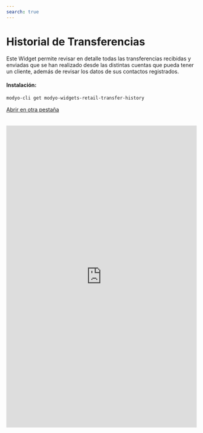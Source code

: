 ```yaml
---
search: true
---
```


# Historial de Transferencias

Este Widget permite revisar en detalle todas las transferencias recibidas y enviadas que se han realizado desde las distintas cuentas que pueda tener un cliente, además de revisar los datos de sus contactos registrados.

#### Instalación:

```bash
modyo-cli get modyo-widgets-retail-transfer-history
```

[Abrir en otra pestaña](https://widgets-es.modyo.com/personas/historial-de-transferencias)

<iframe id="widgetFrame" src="https://widgets-es.modyo.com/personas/historial-de-transferencias" width="100%"  frameBorder="0" style="min-height:800px;overflow:auto;margin-top:20px;"></p>

<table spaces-before="0">
  <tr>
    <th>
      Funcionalidad
    </th>
    
    <th>
      Descripción
    </th>
  </tr>
  
  <tr>
    <td>
      Historial de Transferencias
    </td>
    
    <td>
      Muestra el detalle de las transferencias recibidas y enviadas desde la cuenta del cliente. Incluye el monto de la transferencia, el saldo disponible y el nombre del contacto, según corresponda.
    </td>
  </tr>
  
  <tr>
    <td>
      Transferencias a Terceros
    </td>
    
    <td>
      Define que el Widget sólo muestre información referida a las transferencias a terceros realizadas por el usuario.
    </td>
  </tr>
  
  <tr>
    <td>
      Transferencias Entre mis cuentas
    </td>
    
    <td>
      Define que el Widget sólo muestre información referida a las transferencias realizadas entre las cuentas del usuario.
    </td>
  </tr>
  
  <tr>
    <td>
      Contactos
    </td>
    
    <td>
      Permite revisar y editar la información de los contactos ya ingresados en la cuenta del usuario. Muestra información como nombre, banco, tipo de cuenta y número de cuenta.
    </td>
  </tr>
  
  <tr>
    <td>
      Agregar contacto
    </td>
    
    <td>
      Permite agregar nuevas cuentas de destino a la sección de Contacto. Incluye nombre, banco, tipo de cuenta, número de cuenta, RUT y correo electrónico del destinatario.
    </td>
  </tr>
</table>

<script>

  export default {
    mounted() {

      function setIframeHeightCO(id, ht) {
          var ifrm = document.getElementById(id);
          if(ifrm) {
            ifrm.style.height = ht + 4 + "px";
          }
      }
      // iframed document sends its height using postMessage
      function handleDocHeightMsg(e) {
          // check origin
          if ( e.origin === 'https://widgets-es.modyo.com' ) {
              // parse data
              var data = JSON.parse( e.data );

              console.log('data:', data)
              // check data object
              if ( data['docHeight'] ) {
                  setIframeHeightCO( 'widgetFrame', data['docHeight'] );
              } else {
                  setIframeHeightCO( 'widgetFrame', 700 );
              }
          }
      }

      // assign message handler
      if ( window.addEventListener ) {
          window.addEventListener('message', handleDocHeightMsg, false);
      }
    }
  }

</script>
